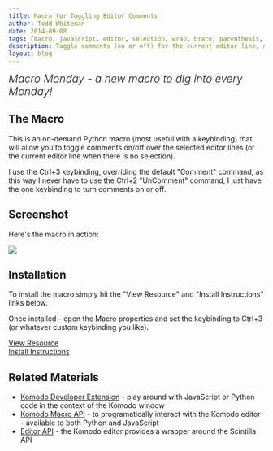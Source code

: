 ```yaml
---
title: Macro for Toggling Editor Comments
author: Todd Whiteman
date: 2014-09-08
tags: [macro, javascript, editor, selection, wrap, brace, parenthesis, quote]
description: Toggle comments (on or off) for the current editor line, or over the selected lines.
layout: blog
---
```


<div class="centered">
<h2 style="font-weight: 300; margin: 10px 0 25px 0"><em>Macro Monday - a new macro to dig into every Monday!</em></h2>
</div>

## The Macro

This is an on-demand Python macro (most useful with a keybinding) that will
allow you to toggle comments on/off over the selected editor lines (or the
current editor line when there is no selection).

I use the Ctrl+3 keybinding, overriding the default "Comment" command, as this
way I never have to use the Ctrl+2 "UnComment" command, I just have the one
keybinding to turn comments on or off.

## Screenshot

Here's the macro in action:

<img src="/images/blog/2014-09/comment_toggle.gif" style="vertical-align: middle">

## Installation

To install the macro simply hit the "View Resource" and "Install Instructions"
links below.

Once installed - open the Macro properties and set the keybinding to Ctrl+3 (or
whatever custom keybinding you like).

<div class="centered">
    <div class="spacer"></div>
    <a href="http://komodoide.com/resources/macros/toddw-as--commenttoggle/" class="button big primary">
        <i class="icon icon-eye"></i>
        View Resource
    </a>
    <div class="spacer-half"></div>
    <span>
        <i class="icon icon-question"></i>
        <a href="http://komodoide.com/resources/install-instructions/#pane-macro" target="_blank">Install Instructions</a>
    </span>
</div>

## Related Materials

* [Komodo Developer Extension][] - play around with JavaScript or Python code in
  the context of the Komodo window
* [Komodo Macro API][] - to programatically interact with the Komodo editor -
  available to both Python and JavaScript
* [Editor API][] - the Komodo editor provides a wrapper around the Scintilla API


[Komodo Developer Extension]: /framed/?http://community.activestate.com/node/1824
[Komodo Macro API]: /framed/?http://docs.activestate.com/komodo/8.5/macroapi.html
[Editor API]: http://www.scintilla.org/ScintillaDoc.html
